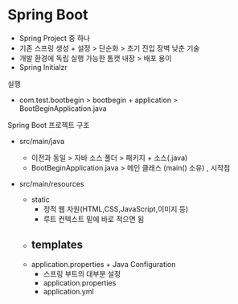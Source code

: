 # Spring Boot
- Spring Project 중 하나 
- 기존 스프링 생성 + 설정 > 단순화 > 초기 진입 장벽 낮춘 기술 
- 개발 환경에 독립 실행 가능한 톰캣 내장 > 배포 용이
- Spring Initialzr


실행
- com.test.bootbegin > bootbegin + application > BootBeginApplication.java

Spring Boot 프로젝트 구조 
- src/main/java 
	- 이전과 동일 > 자바 소스 폴더 > 패키지 + 소스(.java)
	- BootBeginApplication.java > 메인 클래스 (main() 소유) , 시작점

- src/main/resources 
	- static
		- 정적 웹 자원(HTML,CSS,JavaScript,이미지 등)
		- 루트 컨텍스트 밑에 바로 적으면 됨 
	- templates
		- 
	- application.properties + Java Configuration
		- 스프링 부트의 대부분 설정
		- application.properties
		- application.yml